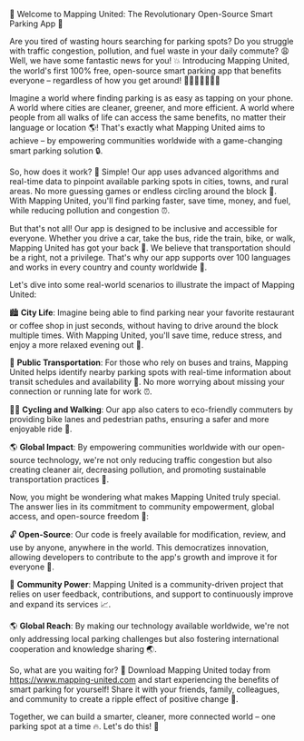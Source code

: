 🎉 Welcome to Mapping United: The Revolutionary Open-Source Smart Parking App 🚀

Are you tired of wasting hours searching for parking spots? Do you struggle with traffic congestion, pollution, and fuel waste in your daily commute? 😩 Well, we have some fantastic news for you! 💥 Introducing Mapping United, the world's first 100% free, open-source smart parking app that benefits everyone – regardless of how you get around! 🚗🚌🚂🚴‍♀️🏃‍♂️

Imagine a world where finding parking is as easy as tapping on your phone. A world where cities are cleaner, greener, and more efficient. A world where people from all walks of life can access the same benefits, no matter their language or location 🌎! That's exactly what Mapping United aims to achieve – by empowering communities worldwide with a game-changing smart parking solution 🔒.

So, how does it work? 🤔 Simple! Our app uses advanced algorithms and real-time data to pinpoint available parking spots in cities, towns, and rural areas. No more guessing games or endless circling around the block 🚗. With Mapping United, you'll find parking faster, save time, money, and fuel, while reducing pollution and congestion ⏰.

But that's not all! Our app is designed to be inclusive and accessible for everyone. Whether you drive a car, take the bus, ride the train, bike, or walk, Mapping United has got your back 🤝. We believe that transportation should be a right, not a privilege. That's why our app supports over 100 languages and works in every country and county worldwide 🌟.

Let's dive into some real-world scenarios to illustrate the impact of Mapping United:

🏙️ **City Life**: Imagine being able to find parking near your favorite restaurant or coffee shop in just seconds, without having to drive around the block multiple times. With Mapping United, you'll save time, reduce stress, and enjoy a more relaxed evening out 🍴.

🚌 **Public Transportation**: For those who rely on buses and trains, Mapping United helps identify nearby parking spots with real-time information about transit schedules and availability 🚌. No more worrying about missing your connection or running late for work ⏰.

🚴‍♀️ **Cycling and Walking**: Our app also caters to eco-friendly commuters by providing bike lanes and pedestrian paths, ensuring a safer and more enjoyable ride 🌳.

🌎 **Global Impact**: By empowering communities worldwide with our open-source technology, we're not only reducing traffic congestion but also creating cleaner air, decreasing pollution, and promoting sustainable transportation practices 💚.

Now, you might be wondering what makes Mapping United truly special. The answer lies in its commitment to community empowerment, global access, and open-source freedom 🌟:

🔓 **Open-Source**: Our code is freely available for modification, review, and use by anyone, anywhere in the world. This democratizes innovation, allowing developers to contribute to the app's growth and improve it for everyone 🤝.

💪 **Community Power**: Mapping United is a community-driven project that relies on user feedback, contributions, and support to continuously improve and expand its services 📈.

🌎 **Global Reach**: By making our technology available worldwide, we're not only addressing local parking challenges but also fostering international cooperation and knowledge sharing 🌏.

So, what are you waiting for? 🤔 Download Mapping United today from https://www.mapping-united.com and start experiencing the benefits of smart parking for yourself! Share it with your friends, family, colleagues, and community to create a ripple effect of positive change 📱.

Together, we can build a smarter, cleaner, more connected world – one parking spot at a time 🔥. Let's do this! 💪